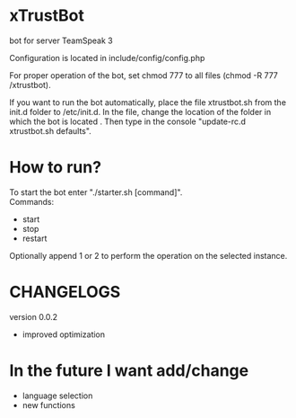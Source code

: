 # xTrustBot
bot for server TeamSpeak 3

Configuration is located in include/config/config.php

For proper operation of the bot, set chmod 777 to all files (chmod -R 777 /xtrustbot).

If you want to run the bot automatically, place the file xtrustbot.sh from the init.d folder to /etc/init.d. In the file, change the location of the folder in which the bot is located
. Then type in the console "update-rc.d xtrustbot.sh defaults".


# How to run?
To start the bot enter "./starter.sh [command]".                                                                    
Commands:
- start
- stop
- restart

Optionally append 1 or 2 to perform the operation on the selected instance.

# CHANGELOGS
version 0.0.2
- improved optimization

# In the future I want add/change
- language selection
- new functions
